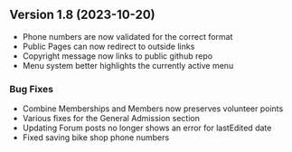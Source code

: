  ## Version 1.8 (2023-10-20)
 - Phone numbers are now validated for the correct format
 - Public Pages can now redirect to outside links
 - Copyright message now links to public github repo
 - Menu system better highlights the currently active menu

 ### Bug Fixes
 - Combine Memberships and Members now preserves volunteer points
 - Various fixes for the General Admission section
 - Updating Forum posts no longer shows an error for lastEdited date
 - Fixed saving bike shop phone numbers
